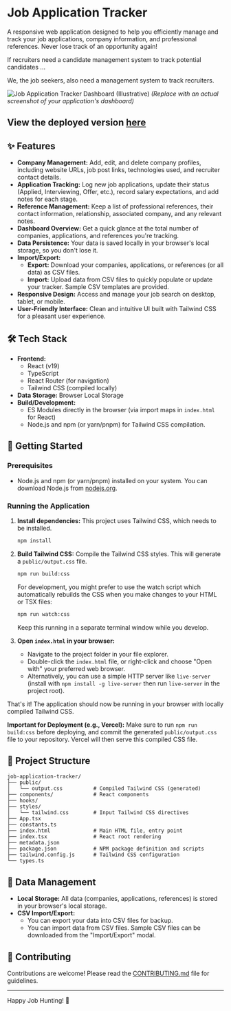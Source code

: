 # Job Application Tracker

A responsive web application designed to help you efficiently manage and track your job applications, company information, and professional references. Never lose track of an opportunity again!

If recruiters need a candidate management system to track potential candidates ...

We, the job seekers, also need a management system to track recruiters.

![Job Application Tracker Dashboard (Illustrative)](https://picsum.photos/seed/jobtrackerapp/800/400)
*(Replace with an actual screenshot of your application's dashboard)*

## View the deployed version [here](https://job-tracker-zeta-seven.vercel.app)

## ✨ Features

*   **Company Management:** Add, edit, and delete company profiles, including website URLs, job post links, technologies used, and recruiter contact details.
*   **Application Tracking:** Log new job applications, update their status (Applied, Interviewing, Offer, etc.), record salary expectations, and add notes for each stage.
*   **Reference Management:** Keep a list of professional references, their contact information, relationship, associated company, and any relevant notes.
*   **Dashboard Overview:** Get a quick glance at the total number of companies, applications, and references you're tracking.
*   **Data Persistence:** Your data is saved locally in your browser's local storage, so you don't lose it.
*   **Import/Export:**
    *   **Export:** Download your companies, applications, or references (or all data) as CSV files.
    *   **Import:** Upload data from CSV files to quickly populate or update your tracker. Sample CSV templates are provided.
*   **Responsive Design:** Access and manage your job search on desktop, tablet, or mobile.
*   **User-Friendly Interface:** Clean and intuitive UI built with Tailwind CSS for a pleasant user experience.

## 🛠️ Tech Stack

*   **Frontend:**
    *   React (v19)
    *   TypeScript
    *   React Router (for navigation)
    *   Tailwind CSS (compiled locally)
*   **Data Storage:** Browser Local Storage
*   **Build/Development:**
    *   ES Modules directly in the browser (via import maps in `index.html` for React)
    *   Node.js and npm (or yarn/pnpm) for Tailwind CSS compilation.

## 🚀 Getting Started

### Prerequisites

*   Node.js and npm (or yarn/pnpm) installed on your system. You can download Node.js from [nodejs.org](https://nodejs.org/).

### Running the Application

1.  **Install dependencies:**
    This project uses Tailwind CSS, which needs to be installed.
    ```bash
    npm install
    ```

2.  **Build Tailwind CSS:**
    Compile the Tailwind CSS styles. This will generate a `public/output.css` file.
    ```bash
    npm run build:css
    ```
    For development, you might prefer to use the watch script which automatically rebuilds the CSS when you make changes to your HTML or TSX files:
    ```bash
    npm run watch:css
    ```
    Keep this running in a separate terminal window while you develop.

3.  **Open `index.html` in your browser:**
    *   Navigate to the project folder in your file explorer.
    *   Double-click the `index.html` file, or right-click and choose "Open with" your preferred web browser.
    *   Alternatively, you can use a simple HTTP server like `live-server` (install with `npm install -g live-server` then run `live-server` in the project root).

That's it! The application should now be running in your browser with locally compiled Tailwind CSS.

**Important for Deployment (e.g., Vercel):**
Make sure to run `npm run build:css` before deploying, and commit the generated `public/output.css` file to your repository. Vercel will then serve this compiled CSS file.

## 📁 Project Structure

```
job-application-tracker/
├── public/
│   └── output.css          # Compiled Tailwind CSS (generated)
├── components/             # React components
├── hooks/
├── styles/                 
│   └── tailwind.css        # Input Tailwind CSS directives
├── App.tsx
├── constants.ts
├── index.html              # Main HTML file, entry point
├── index.tsx               # React root rendering
├── metadata.json
├── package.json            # NPM package definition and scripts
├── tailwind.config.js      # Tailwind CSS configuration
└── types.ts
```

## 💾 Data Management

*   **Local Storage:** All data (companies, applications, references) is stored in your browser's local storage.
*   **CSV Import/Export:**
    *   You can export your data into CSV files for backup.
    *   You can import data from CSV files. Sample CSV files can be downloaded from the "Import/Export" modal.

## 🤝 Contributing

Contributions are welcome! Please read the [CONTRIBUTING.md](CONTRIBUTING.md) file for guidelines.

---

Happy Job Hunting! 🎯

